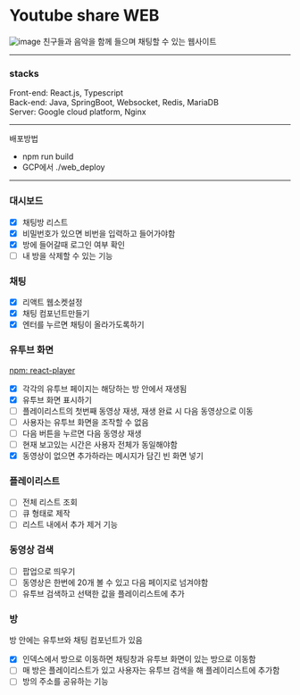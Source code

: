 # Youtube share WEB
![image](https://github.com/semihumanbeing/youtube-share/assets/99929191/63f93ffb-5142-474a-a2eb-a28299594487)
친구들과 음악을 함께 들으며 채팅할 수 있는 웹사이트 

---
### stacks
Front-end: React.js, Typescript <br>
Back-end: Java, SpringBoot, Websocket, Redis, MariaDB <br>
Server: Google cloud platform, Nginx <br>

---
배포방법
- npm run build
- GCP에서 ./web_deploy

---
### 대시보드
- [x]  채팅방 리스트
- [x]  비밀번호가 있으면 비번을 입력하고 들어가야함
- [x]  방에 들어갈때 로그인 여부 확인
- [ ]  내 방을 삭제할 수 있는 기능

### 채팅

- [x]  리액트 웹소켓설정
- [x]  채팅 컴포넌트만들기
- [x]  엔터를 누르면 채팅이 올라가도록하기

### 유투브 화면

[npm: react-player](https://www.npmjs.com/package/react-player)

- [x]  각각의 유투브 페이지는 해당하는 방 안에서 재생됨
- [x]  유투브 화면 표시하기
- [ ]  플레이리스트의 첫번째 동영상 재생, 재생 완료 시 다음 동영상으로 이동
- [ ]  사용자는 유투브 화면을 조작할 수 없음
- [ ]  다음 버튼을 누르면 다음 동영상 재생
- [ ]  현재 보고있는 시간은 사용자 전체가 동일해야함
- [x]  동영상이 없으면 추가하라는 메시지가 담긴 빈 화면 넣기

### 플레이리스트

- [ ]  전체 리스트 조회
- [ ]  큐 형태로 제작
- [ ]  리스트 내에서 추가 제거 기능

### 동영상 검색

- [ ]  팝업으로 띄우기
- [ ]  동영상은 한번에 20개 볼 수 있고 다음 페이지로 넘겨야함
- [ ]  유투브 검색하고 선택한 값을 플레이리스트에 추가

### 방

방 안에는 유투브와 채팅 컴포넌트가 있음

- [x]  인덱스에서 방으로 이동하면 채팅창과 유투브 화면이 있는 방으로 이동함
- [ ]  매 방은 플레이리스트가 있고 사용자는 유투브 검색을 해 플레이리스트에 추가함
- [ ]  방의 주소를 공유하는 기능
